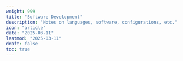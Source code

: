 ```yaml
---
weight: 999
title: "Software Development"
description: "Notes on languages, software, configurations, etc."
icon: "article"
date: "2025-03-11"
lastmod: "2025-03-11"
draft: false
toc: true
---
```

